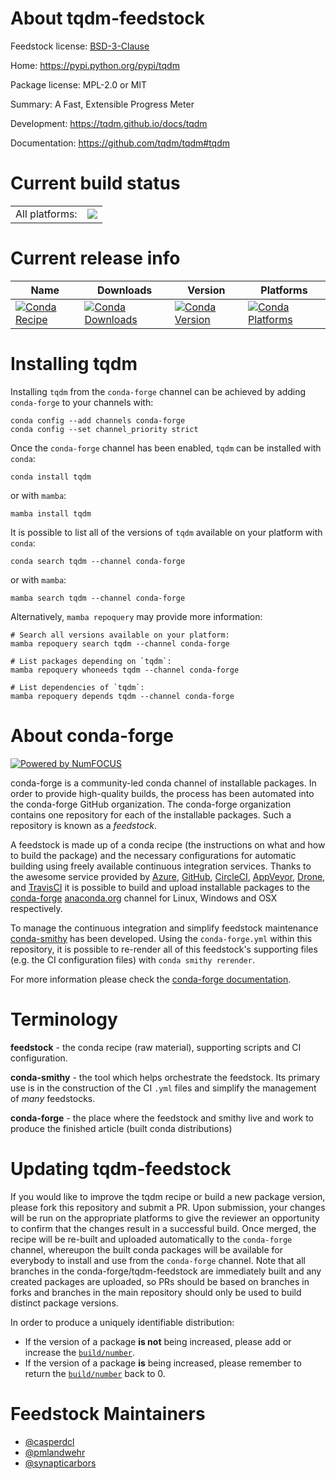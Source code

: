 About tqdm-feedstock
====================

Feedstock license: [BSD-3-Clause](https://github.com/conda-forge/tqdm-feedstock/blob/main/LICENSE.txt)

Home: https://pypi.python.org/pypi/tqdm

Package license: MPL-2.0 or MIT

Summary: A Fast, Extensible Progress Meter

Development: https://tqdm.github.io/docs/tqdm

Documentation: https://github.com/tqdm/tqdm#tqdm

Current build status
====================


<table><tr><td>All platforms:</td>
    <td>
      <a href="https://dev.azure.com/conda-forge/feedstock-builds/_build/latest?definitionId=5331&branchName=main">
        <img src="https://dev.azure.com/conda-forge/feedstock-builds/_apis/build/status/tqdm-feedstock?branchName=main">
      </a>
    </td>
  </tr>
</table>

Current release info
====================

| Name | Downloads | Version | Platforms |
| --- | --- | --- | --- |
| [![Conda Recipe](https://img.shields.io/badge/recipe-tqdm-green.svg)](https://anaconda.org/conda-forge/tqdm) | [![Conda Downloads](https://img.shields.io/conda/dn/conda-forge/tqdm.svg)](https://anaconda.org/conda-forge/tqdm) | [![Conda Version](https://img.shields.io/conda/vn/conda-forge/tqdm.svg)](https://anaconda.org/conda-forge/tqdm) | [![Conda Platforms](https://img.shields.io/conda/pn/conda-forge/tqdm.svg)](https://anaconda.org/conda-forge/tqdm) |

Installing tqdm
===============

Installing `tqdm` from the `conda-forge` channel can be achieved by adding `conda-forge` to your channels with:

```
conda config --add channels conda-forge
conda config --set channel_priority strict
```

Once the `conda-forge` channel has been enabled, `tqdm` can be installed with `conda`:

```
conda install tqdm
```

or with `mamba`:

```
mamba install tqdm
```

It is possible to list all of the versions of `tqdm` available on your platform with `conda`:

```
conda search tqdm --channel conda-forge
```

or with `mamba`:

```
mamba search tqdm --channel conda-forge
```

Alternatively, `mamba repoquery` may provide more information:

```
# Search all versions available on your platform:
mamba repoquery search tqdm --channel conda-forge

# List packages depending on `tqdm`:
mamba repoquery whoneeds tqdm --channel conda-forge

# List dependencies of `tqdm`:
mamba repoquery depends tqdm --channel conda-forge
```


About conda-forge
=================

[![Powered by
NumFOCUS](https://img.shields.io/badge/powered%20by-NumFOCUS-orange.svg?style=flat&colorA=E1523D&colorB=007D8A)](https://numfocus.org)

conda-forge is a community-led conda channel of installable packages.
In order to provide high-quality builds, the process has been automated into the
conda-forge GitHub organization. The conda-forge organization contains one repository
for each of the installable packages. Such a repository is known as a *feedstock*.

A feedstock is made up of a conda recipe (the instructions on what and how to build
the package) and the necessary configurations for automatic building using freely
available continuous integration services. Thanks to the awesome service provided by
[Azure](https://azure.microsoft.com/en-us/services/devops/), [GitHub](https://github.com/),
[CircleCI](https://circleci.com/), [AppVeyor](https://www.appveyor.com/),
[Drone](https://cloud.drone.io/welcome), and [TravisCI](https://travis-ci.com/)
it is possible to build and upload installable packages to the
[conda-forge](https://anaconda.org/conda-forge) [anaconda.org](https://anaconda.org/)
channel for Linux, Windows and OSX respectively.

To manage the continuous integration and simplify feedstock maintenance
[conda-smithy](https://github.com/conda-forge/conda-smithy) has been developed.
Using the ``conda-forge.yml`` within this repository, it is possible to re-render all of
this feedstock's supporting files (e.g. the CI configuration files) with ``conda smithy rerender``.

For more information please check the [conda-forge documentation](https://conda-forge.org/docs/).

Terminology
===========

**feedstock** - the conda recipe (raw material), supporting scripts and CI configuration.

**conda-smithy** - the tool which helps orchestrate the feedstock.
                   Its primary use is in the construction of the CI ``.yml`` files
                   and simplify the management of *many* feedstocks.

**conda-forge** - the place where the feedstock and smithy live and work to
                  produce the finished article (built conda distributions)


Updating tqdm-feedstock
=======================

If you would like to improve the tqdm recipe or build a new
package version, please fork this repository and submit a PR. Upon submission,
your changes will be run on the appropriate platforms to give the reviewer an
opportunity to confirm that the changes result in a successful build. Once
merged, the recipe will be re-built and uploaded automatically to the
`conda-forge` channel, whereupon the built conda packages will be available for
everybody to install and use from the `conda-forge` channel.
Note that all branches in the conda-forge/tqdm-feedstock are
immediately built and any created packages are uploaded, so PRs should be based
on branches in forks and branches in the main repository should only be used to
build distinct package versions.

In order to produce a uniquely identifiable distribution:
 * If the version of a package **is not** being increased, please add or increase
   the [``build/number``](https://docs.conda.io/projects/conda-build/en/latest/resources/define-metadata.html#build-number-and-string).
 * If the version of a package **is** being increased, please remember to return
   the [``build/number``](https://docs.conda.io/projects/conda-build/en/latest/resources/define-metadata.html#build-number-and-string)
   back to 0.

Feedstock Maintainers
=====================

* [@casperdcl](https://github.com/casperdcl/)
* [@pmlandwehr](https://github.com/pmlandwehr/)
* [@synapticarbors](https://github.com/synapticarbors/)

